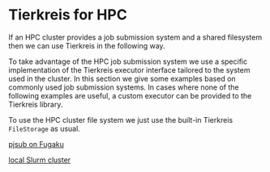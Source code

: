 # Tierkreis for HPC

If an HPC cluster provides a job submission system and a shared filesystem then we can use Tierkreis in the following way.

To take advantage of the HPC job submission system we use a specific implementation of the Tierkreis executor interface tailored to the system used in the cluster.
In this section we give some examples based on commonly used job submission systems.
In cases where none of the following examples are useful, a custom executor can be provided to the Tierkreis library.

To use the HPC cluster file system we just use the built-in Tierkreis `FileStorage` as usual.

[pjsub on Fugaku](./hpc/pjsub-fugaku.md)

[local Slurm cluster](./hpc/slurm-local.md)
